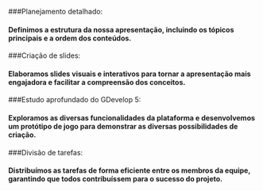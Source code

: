 ###Planejamento detalhado:
#### Definimos a estrutura da nossa apresentação, incluindo os tópicos principais e a ordem dos conteúdos.

###Criação de slides:
#### Elaboramos slides visuais e interativos para tornar a apresentação mais engajadora e facilitar a compreensão dos conceitos.

###Estudo aprofundado do GDevelop 5: 
#### Exploramos as diversas funcionalidades da plataforma e desenvolvemos um protótipo de jogo para demonstrar as diversas possibilidades de criação.

###Divisão de tarefas:
#### Distribuímos as tarefas de forma eficiente entre os membros da equipe, garantindo que todos contribuíssem para o sucesso do projeto.

